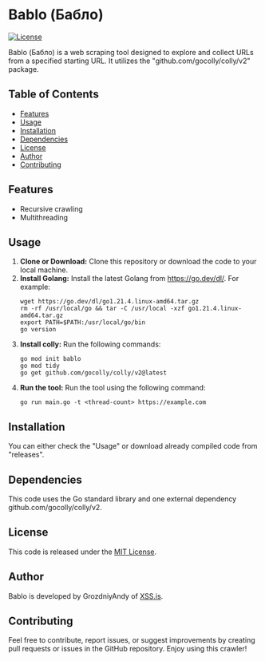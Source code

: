 # Bablo (Бабло)

[![License](https://img.shields.io/badge/license-MIT-blue.svg)](LICENSE)

Bablo (Бабло) is a web scraping tool designed to explore and collect URLs from a specified starting URL. It utilizes the "github.com/gocolly/colly/v2" package.

## Table of Contents
- [Features](https://github.com/grozdniyandy/bablo#features)
- [Usage](https://github.com/grozdniyandy/bablo#usage)
- [Installation](https://github.com/grozdniyandy/bablo#installation)
- [Dependencies](https://github.com/grozdniyandy/bablo#dependencies)
- [License](https://github.com/grozdniyandy/bablo#license)
- [Author](https://github.com/grozdniyandy/bablo#author)
- [Contributing](https://github.com/grozdniyandy/bablo#contributing)

## Features
- Recursive crawling
- Multithreading

## Usage
1. **Clone or Download:** Clone this repository or download the code to your local machine.
2. **Install Golang:** Install the latest Golang from https://go.dev/dl/. For example:
    ```
    wget https://go.dev/dl/go1.21.4.linux-amd64.tar.gz
    rm -rf /usr/local/go && tar -C /usr/local -xzf go1.21.4.linux-amd64.tar.gz
    export PATH=$PATH:/usr/local/go/bin
    go version
    ```
4. **Install colly:** Run the following commands:
   ```
   go mod init bablo
   go mod tidy
   go get github.com/gocolly/colly/v2@latest
   ```
5. **Run the tool:** Run the tool using the following command:
   ```
   go run main.go -t <thread-count> https://example.com
   ```

## Installation
You can either check the "Usage" or download already compiled code from "releases".

## Dependencies
This code uses the Go standard library and one external dependency github.com/gocolly/colly/v2.

## License
This code is released under the [MIT License](LICENSE).

## Author
Bablo is developed by GrozdniyAndy of [XSS.is](https://xss.is).

## Contributing
Feel free to contribute, report issues, or suggest improvements by creating pull requests or issues in the GitHub repository. Enjoy using this crawler!
